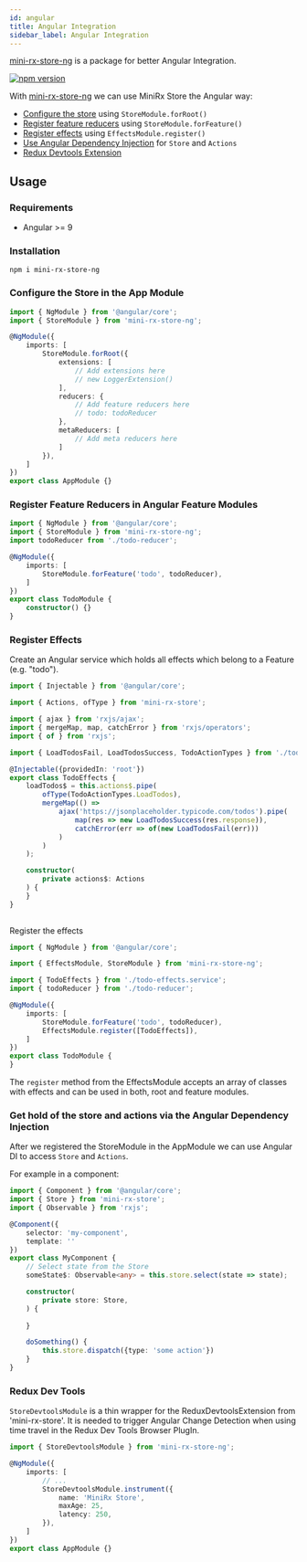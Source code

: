 ```yaml
---
id: angular
title: Angular Integration
sidebar_label: Angular Integration
---
```

[mini-rx-store-ng](https://www.npmjs.com/package/mini-rx-store-ng) is a package for better Angular Integration.

[![npm version](https://badge.fury.io/js/mini-rx-store-ng.svg)](https://www.npmjs.com/package/mini-rx-store-ng)

With [mini-rx-store-ng](https://www.npmjs.com/package/mini-rx-store-ng) we can use MiniRx Store the Angular way:

- [Configure the store](#configure-the-store-in-the-app-module) using `StoreModule.forRoot()`
- [Register feature reducers](#register-feature-states-in-angular-feature-modules) using `StoreModule.forFeature()`
- [Register effects](#register-effects) using `EffectsModule.register()`
- [Use Angular Dependency Injection](#get-hold-of-the-store-and-actions-via-the-angular-dependency-injection) for `Store` and `Actions`
- [Redux Devtools Extension](#redux-dev-tools)

## Usage

### Requirements
- Angular >= 9 

### Installation

`npm i mini-rx-store-ng`

### Configure the Store in the App Module
```ts title="app.module.ts"
import { NgModule } from '@angular/core';
import { StoreModule } from 'mini-rx-store-ng';

@NgModule({
    imports: [
        StoreModule.forRoot({
            extensions: [
                // Add extensions here
                // new LoggerExtension()
            ],
            reducers: {
                // Add feature reducers here
                // todo: todoReducer
            },
            metaReducers: [
                // Add meta reducers here
            ]
        }),
    ]
})
export class AppModule {}
```

### Register Feature Reducers in Angular Feature Modules

```ts title="todo.module.ts"
import { NgModule } from '@angular/core';
import { StoreModule } from 'mini-rx-store-ng';
import todoReducer from './todo-reducer';

@NgModule({
    imports: [
        StoreModule.forFeature('todo', todoReducer),
    ]
})
export class TodoModule {
    constructor() {}
}
```

### Register Effects
Create an Angular service which holds all effects which belong to a Feature (e.g. "todo").

```ts title="todo-effects.service.ts"
import { Injectable } from '@angular/core';

import { Actions, ofType } from 'mini-rx-store';

import { ajax } from 'rxjs/ajax';
import { mergeMap, map, catchError } from 'rxjs/operators';
import { of } from 'rxjs';

import { LoadTodosFail, LoadTodosSuccess, TodoActionTypes } from './todo-actions';

@Injectable({providedIn: 'root'})
export class TodoEffects {
    loadTodos$ = this.actions$.pipe(
        ofType(TodoActionTypes.LoadTodos),
        mergeMap(() =>
            ajax('https://jsonplaceholder.typicode.com/todos').pipe(
                map(res => new LoadTodosSuccess(res.response)),
                catchError(err => of(new LoadTodosFail(err)))
            )
        )
    );

    constructor(
        private actions$: Actions
    ) {
    }
}
  
```

Register the effects
```ts title="todo.module.ts"
import { NgModule } from '@angular/core';

import { EffectsModule, StoreModule } from 'mini-rx-store-ng';

import { TodoEffects } from './todo-effects.service';
import { todoReducer } from './todo-reducer';

@NgModule({
    imports: [
        StoreModule.forFeature('todo', todoReducer),
        EffectsModule.register([TodoEffects]),
    ]
})
export class TodoModule {
}
```
The `register` method from the EffectsModule accepts an array of classes with effects and can be used in both, root and feature modules.

### Get hold of the store and actions via the Angular Dependency Injection
After we registered the StoreModule in the AppModule we can use Angular DI to access `Store` and `Actions`.

For example in a component:

```ts
import { Component } from '@angular/core';
import { Store } from 'mini-rx-store';
import { Observable } from 'rxjs';

@Component({
    selector: 'my-component',
    template: ''
})
export class MyComponent {
    // Select state from the Store
    someState$: Observable<any> = this.store.select(state => state);

    constructor(
        private store: Store,
    ) {
        
    }

    doSomething() {
        this.store.dispatch({type: 'some action'})
    }
}
```
### Redux Dev Tools
`StoreDevtoolsModule` is a thin wrapper for the ReduxDevtoolsExtension from 'mini-rx-store'.
It is needed to trigger Angular Change Detection when using time travel in the Redux Dev Tools Browser PlugIn.

```ts
import { StoreDevtoolsModule } from 'mini-rx-store-ng';

@NgModule({
    imports: [
        // ...
        StoreDevtoolsModule.instrument({
            name: 'MiniRx Store',
            maxAge: 25,
            latency: 250,
        }),
    ]
})
export class AppModule {} 
```
